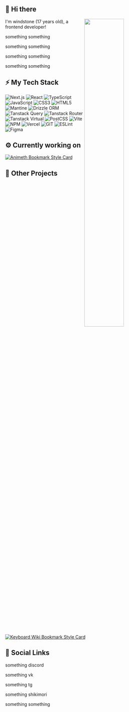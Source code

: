 ## 👋 Hi there

<img align="right" width="50%" src="https://github-readme-stats.vercel.app/api?username=windstone-aristotle-yellow&theme=default&show_icons=true&hide_border=true&count_private=true">
  
I'm windstone (17 years old), a frontend developer!

something something

something something

something something

something something

## ⚡ My Tech Stack

<p>
  <img alt="Next.js" src="https://img.shields.io/badge/Next-black?style=for-the-badge&logo=next.js&logoColor=white">
  <img alt="React" src="https://img.shields.io/badge/react-%2320232a.svg?style=for-the-badge&logo=react&logoColor=%2361DAFB">
  <img alt="TypeScript" src="https://img.shields.io/badge/typescript-%23007ACC.svg?style=for-the-badge&logo=typescript&logoColor=white">
  <img alt="JavaScript" src="https://img.shields.io/badge/javascript-%23323330.svg?style=for-the-badge&logo=javascript&logoColor=%23F7DF1E">
  <img alt="CSS3" src="https://img.shields.io/badge/css3-%231572B6.svg?style=for-the-badge&logo=css3&logoColor=white">
  <img alt="HTML5" src="https://img.shields.io/badge/html5-%23E34F26.svg?style=for-the-badge&logo=html5&logoColor=white">
  <img alt="Mantine" src="https://img.shields.io/badge/Mantine-ffffff?style=for-the-badge&logo=Mantine&logoColor=339af0">
  <img alt="Drizzle ORM" src="https://img.shields.io/badge/Drizzle-121212?style=for-the-badge&logo=Drizzle&logoColor=bae94b">
  <img alt="Tanstack Query" src="https://img.shields.io/badge/-Tanstack%20Query-111827?style=for-the-badge&logo=react%20query&logoColor=ef4444">
  <img alt="Tanstack Router" src="https://img.shields.io/badge/-Tanstack%20Router-111827?style=for-the-badge&logo=react%20query&logoColor=10b981">
  <img alt="Tanstack Virtual" src="https://img.shields.io/badge/-Tanstack%20Virtual-111827?style=for-the-badge&logo=react%20query&logoColor=a855f7">
  <img alt="PostCSS" src="https://img.shields.io/badge/PostCSS-white?style=for-the-badge&logo=postcss&logoColor=dd3a0a">
  <img alt="Vite" src="https://img.shields.io/badge/vite-%23646CFF.svg?style=for-the-badge&logo=vite&logoColor=white">
  <img alt="NPM" src="https://img.shields.io/badge/NPM-%23CB3837.svg?style=for-the-badge&logo=npm&logoColor=white">
  <img alt="Vercel" src="https://img.shields.io/badge/vercel-%23000000.svg?style=for-the-badge&logo=vercel&logoColor=white">
  <img alt="GIT" src="https://img.shields.io/badge/git-%23F05033.svg?style=for-the-badge&logo=git&logoColor=white">
  <img alt="ESLint" src="https://img.shields.io/badge/ESLint-4B3263?style=for-the-badge&logo=eslint&logoColor=white">
  <img alt="Figma" src="https://img.shields.io/badge/figma-%23F24E1E.svg?style=for-the-badge&logo=figma&logoColor=white">
</p>

## ⚙️ Currently working on

[![Animeth Bookmark Style Card](https://svg.bookmark.style/api?url=https://github.com/windstone-aristotle-yellow/animeth&mode=dark&style=horizontal)](https://github.com/windstone-aristotle-yellow/animeth)

## 📂 Other Projects

[![Keyboard Wiki Bookmark Style Card](https://svg.bookmark.style/api?url=https://github.com/windstone-aristotle-yellow/keyboard-wiki&mode=light&style=horizontal)](https://github.com/windstone-aristotle-yellow/keyboard-wiki)  

## 💬 Social Links

something discord

something vk

something tg

something shikimori

something something
